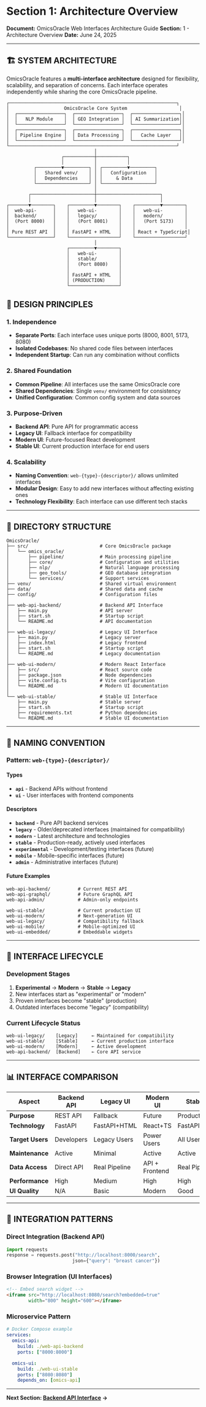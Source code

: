 # Section 1: Architecture Overview

**Document:** OmicsOracle Web Interfaces Architecture Guide
**Section:** 1 - Architecture Overview
**Date:** June 24, 2025

---

## 🏗️ **SYSTEM ARCHITECTURE**

OmicsOracle features a **multi-interface architecture** designed for flexibility, scalability, and separation of concerns. Each interface operates independently while sharing the core OmicsOracle pipeline.

```
┌─────────────────────────────────────────────────────────────┐
│                    OmicsOracle Core System                   │
│  ┌─────────────────┐  ┌─────────────────┐  ┌─────────────────┐│
│  │   NLP Module    │  │ GEO Integration │  │ AI Summarization││
│  └─────────────────┘  └─────────────────┘  └─────────────────┘│
│  ┌─────────────────┐  ┌─────────────────┐  ┌─────────────────┐│
│  │ Pipeline Engine │  │ Data Processing │  │   Cache Layer   ││
│  └─────────────────┘  └─────────────────┘  └─────────────────┘│
└─────────────────────────────────────────────────────────────┘
                                │
                    ┌───────────┼───────────┐
                    │           │           │
          ┌─────────▼─────────┐ │ ┌─────────▼─────────┐
          │   Shared venv/    │ │ │   Configuration   │
          │   Dependencies    │ │ │     & Data        │
          └───────────────────┘ │ └───────────────────┘
                                │
        ┌───────────────────────┼───────────────────────┐
        │                       │                       │
┌───────▼────────┐    ┌─────────▼────────┐    ┌─────────▼────────┐
│  web-api-      │    │   web-ui-        │    │   web-ui-        │
│  backend/      │    │   legacy/        │    │   modern/        │
│  (Port 8000)   │    │   (Port 8001)    │    │   (Port 5173)    │
│                │    │                  │    │                  │
│ Pure REST API  │    │ FastAPI + HTML   │    │ React + TypeScript│
└────────────────┘    └──────────────────┘    └──────────────────┘
                                │
                      ┌─────────▼────────┐
                      │   web-ui-        │
                      │   stable/        │
                      │   (Port 8080)    │
                      │                  │
                      │ FastAPI + HTML   │
                      │ (PRODUCTION)     │
                      └──────────────────┘
```

## 🎯 **DESIGN PRINCIPLES**

### **1. Independence**
- **Separate Ports**: Each interface uses unique ports (8000, 8001, 5173, 8080)
- **Isolated Codebases**: No shared code files between interfaces
- **Independent Startup**: Can run any combination without conflicts

### **2. Shared Foundation**
- **Common Pipeline**: All interfaces use the same OmicsOracle core
- **Shared Dependencies**: Single `venv/` environment for consistency
- **Unified Configuration**: Common config system and data sources

### **3. Purpose-Driven**
- **Backend API**: Pure API for programmatic access
- **Legacy UI**: Fallback interface for compatibility
- **Modern UI**: Future-focused React development
- **Stable UI**: Current production interface for end users

### **4. Scalability**
- **Naming Convention**: `web-{type}-{descriptor}/` allows unlimited interfaces
- **Modular Design**: Easy to add new interfaces without affecting existing ones
- **Technology Flexibility**: Each interface can use different tech stacks

---

## 📁 **DIRECTORY STRUCTURE**

```
OmicsOracle/
├── src/                          # Core OmicsOracle package
│   └── omics_oracle/
│       ├── pipeline/             # Main processing pipeline
│       ├── core/                 # Configuration and utilities
│       ├── nlp/                  # Natural language processing
│       ├── geo_tools/            # GEO database integration
│       └── services/             # Support services
├── venv/                         # Shared virtual environment
├── data/                         # Shared data and cache
├── config/                       # Configuration files
│
├── web-api-backend/              # Backend API Interface
│   ├── main.py                   # API server
│   ├── start.sh                  # Startup script
│   └── README.md                 # API documentation
│
├── web-ui-legacy/                # Legacy UI Interface
│   ├── main.py                   # Legacy server
│   ├── index.html                # Legacy frontend
│   ├── start.sh                  # Startup script
│   └── README.md                 # Legacy documentation
│
├── web-ui-modern/                # Modern React Interface
│   ├── src/                      # React source code
│   ├── package.json              # Node dependencies
│   ├── vite.config.ts            # Vite configuration
│   └── README.md                 # Modern UI documentation
│
└── web-ui-stable/                # Stable UI Interface
    ├── main.py                   # Stable server
    ├── start.sh                  # Startup script
    ├── requirements.txt          # Python dependencies
    └── README.md                 # Stable UI documentation
```

---

## 🔧 **NAMING CONVENTION**

### **Pattern**: `web-{type}-{descriptor}/`

#### **Types**
- **`api`** - Backend APIs without frontend
- **`ui`** - User interfaces with frontend components

#### **Descriptors**
- **`backend`** - Pure API backend services
- **`legacy`** - Older/deprecated interfaces (maintained for compatibility)
- **`modern`** - Latest architecture and technologies
- **`stable`** - Production-ready, actively used interfaces
- **`experimental`** - Development/testing interfaces (future)
- **`mobile`** - Mobile-specific interfaces (future)
- **`admin`** - Administrative interfaces (future)

#### **Future Examples**
```
web-api-backend/          # Current REST API
web-api-graphql/          # Future GraphQL API
web-api-admin/            # Admin-only endpoints

web-ui-stable/            # Current production UI
web-ui-modern/            # Next-generation UI
web-ui-legacy/            # Compatibility fallback
web-ui-mobile/            # Mobile-optimized UI
web-ui-embedded/          # Embeddable widgets
```

---

## 🔄 **INTERFACE LIFECYCLE**

### **Development Stages**
1. **Experimental** → **Modern** → **Stable** → **Legacy**
2. New interfaces start as "experimental" or "modern"
3. Proven interfaces become "stable" (production)
4. Outdated interfaces become "legacy" (compatibility)

### **Current Lifecycle Status**
```
web-ui-legacy/    [Legacy]     ← Maintained for compatibility
web-ui-stable/    [Stable]     ← Current production interface
web-ui-modern/    [Modern]     ← Active development
web-api-backend/  [Backend]    ← Core API service
```

---

## 📊 **INTERFACE COMPARISON**

| Aspect | Backend API | Legacy UI | Modern UI | Stable UI |
|--------|-------------|-----------|-----------|-----------|
| **Purpose** | REST API | Fallback | Future | Production |
| **Technology** | FastAPI | FastAPI+HTML | React+TS | FastAPI+HTML |
| **Target Users** | Developers | Legacy Users | Power Users | All Users |
| **Maintenance** | Active | Minimal | Active | Active |
| **Data Access** | Direct API | Real Pipeline | API + Frontend | Real Pipeline |
| **Performance** | High | Medium | High | High |
| **UI Quality** | N/A | Basic | Modern | Good |

---

## 🚀 **INTEGRATION PATTERNS**

### **Direct Integration** (Backend API)
```python
import requests
response = requests.post("http://localhost:8000/search",
                        json={"query": "breast cancer"})
```

### **Browser Integration** (UI Interfaces)
```html
<!-- Embed search widget -->
<iframe src="http://localhost:8080/search?embedded=true"
        width="800" height="600"></iframe>
```

### **Microservice Pattern**
```yaml
# Docker Compose example
services:
  omics-api:
    build: ./web-api-backend
    ports: ["8000:8000"]

  omics-ui:
    build: ./web-ui-stable
    ports: ["8080:8080"]
    depends_on: [omics-api]
```

---

**Next Section: [Backend API Interface](./WEB_ARCHITECTURE_SECTION_2_BACKEND_API.md) →**
